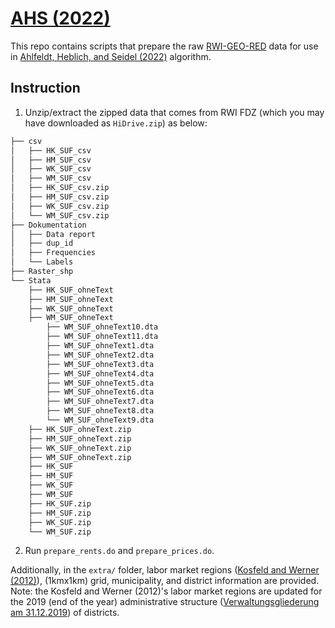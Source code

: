 # [AHS (2022)](https://doi.org/10.1016/j.regsciurbeco.2022.103836)

This repo contains scripts that prepare the raw [RWI-GEO-RED](https://www.rwi-essen.de/en/research-advice/further/research-data-center-ruhr-fdz/data-sets/rwi-geo-red/x-real-estate-data-and-price-indices) data for use in [Ahlfeldt, Heblich, and Seidel (2022)](https://doi.org/10.1016/j.regsciurbeco.2022.103836) algorithm.

## Instruction

1.  Unzip/extract the zipped data that comes from RWI FDZ (which you may have downloaded as `HiDrive.zip`) as below:

``` bash
├── csv
│   ├── HK_SUF_csv
│   ├── HM_SUF_csv
│   ├── WK_SUF_csv
│   ├── WM_SUF_csv
│   ├── HK_SUF_csv.zip
│   ├── HM_SUF_csv.zip
│   ├── WK_SUF_csv.zip
│   └── WM_SUF_csv.zip
├── Dokumentation
│   ├── Data report
│   ├── dup_id
│   ├── Frequencies
│   └── Labels
├── Raster_shp
└── Stata
    ├── HK_SUF_ohneText
    ├── HM_SUF_ohneText
    ├── WK_SUF_ohneText
    ├── WM_SUF_ohneText
        ├── WM_SUF_ohneText10.dta
        ├── WM_SUF_ohneText11.dta
        ├── WM_SUF_ohneText1.dta
        ├── WM_SUF_ohneText2.dta
        ├── WM_SUF_ohneText3.dta
        ├── WM_SUF_ohneText4.dta
        ├── WM_SUF_ohneText5.dta
        ├── WM_SUF_ohneText6.dta
        ├── WM_SUF_ohneText7.dta
        ├── WM_SUF_ohneText8.dta
        └── WM_SUF_ohneText9.dta
    ├── HK_SUF_ohneText.zip
    ├── HM_SUF_ohneText.zip
    ├── WK_SUF_ohneText.zip
    ├── WM_SUF_ohneText.zip
    ├── HK_SUF
    ├── HM_SUF
    ├── WK_SUF
    ├── WM_SUF
    ├── HK_SUF.zip
    ├── HM_SUF.zip
    ├── WK_SUF.zip
    └── WM_SUF.zip
```

2.  Run `prepare_rents.do` and `prepare_prices.do`.

Additionally, in the `extra/` folder, labor market regions ([Kosfeld and Werner (2012)](https://link.springer.com/article/10.1007/s13147-011-0137-8 "German Labour Markets—New Delineation after the Reforms of German District Boundaries 2007–2011")), (1kmx1km) grid, municipality, and district information are provided. Note: the Kosfeld and Werner (2012)'s labor market regions are updated for the 2019 (end of the year) administrative structure ([Verwaltungsgliederung am 31.12.2019](https://www.destatis.de/DE/Themen/Laender-Regionen/Regionales/Gemeindeverzeichnis/Administrativ/Archiv/Verwaltungsgliederung/31122019_Jahr.html)) of districts.
